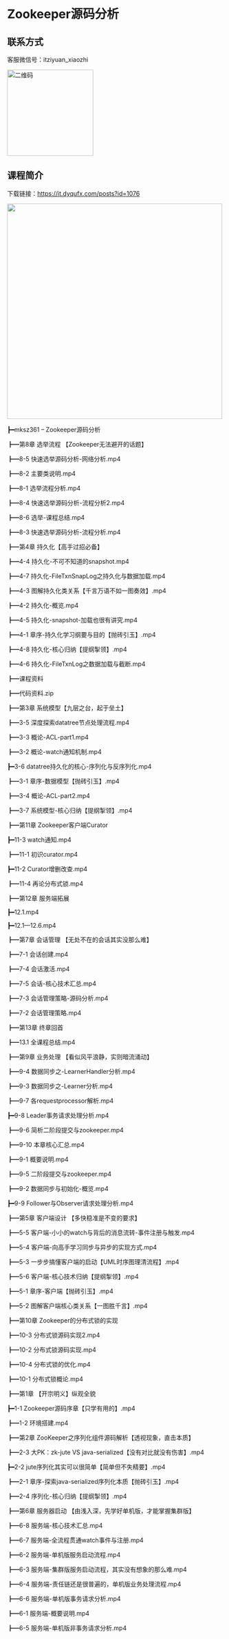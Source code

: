 # Zookeeper源码分析

## 联系方式

客服微信号：itziyuan_xiaozhi

<img src="https://ziyuanyun.oss-cn-guangzhou.aliyuncs.com/common/20240614073449/666b82192834a.jpg" width="200" height="200" alt="二维码">

## 课程简介

下载链接：https://it.dyqufx.com/posts?id=1076

<img src="https://ziyuanyun.oss-cn-guangzhou.aliyuncs.com/yun/20240515153608/664465e86ea9f.jpg" width="500" alt="">

  ┣━mksz361 &#8211; Zookeeper源码分析

 ┣━第8章 选举流程 【Zookeeper无法避开的话题】

 ┣━8-5 快速选举源码分析-网络分析.mp4

 ┣━8-2 主要类说明.mp4

 ┣━8-1 选举流程分析.mp4

 ┣━8-4 快速选举源码分析-流程分析2.mp4

 ┣━8-6 选举-课程总结.mp4

 ┣━8-3 快速选举源码分析-流程分析.mp4

 ┣━第4章 持久化【高手过招必备】

 ┣━4-4 持久化-不可不知道的snapshot.mp4

 ┣━4-7 持久化-FileTxnSnapLog之持久化与数据加载.mp4

 ┣━4-3 图解持久化类关系【千言万语不如一图奏效】.mp4

 ┣━4-2 持久化-概览.mp4

 ┣━4-5 持久化-snapshot-加载也很有讲究.mp4

 ┣━4-1 章序-持久化学习纲要与目的【抛砖引玉】.mp4

 ┣━4-8 持久化-核心归纳【提纲掣领】.mp4

 ┣━4-6 持久化-FileTxnLog之数据加载与截断.mp4

 ┣━课程资料

 ┣━代码资料.zip

 ┣━第3章 系统模型【九层之台，起于垒土】

 ┣━3-5 深度探索datatree节点处理流程.mp4

 ┣━3-3 概论-ACL-part1.mp4

 ┣━3-2 概论-watch通知机制.mp4

 ┣━3-6 datatree持久化的核心-序列化与反序列化.mp4

 ┣━3-1 章序-数据模型【抛砖引玉】.mp4

 ┣━3-4 概论-ACL-part2.mp4

 ┣━3-7 系统模型-核心归纳【提纲掣领】.mp4

 ┣━第11章 Zookeeper客户端Curator

 ┣━11-3 watch通知.mp4

 ┣━11-1 初识curator.mp4

 ┣━11-2 Curator增删改查.mp4

 ┣━11-4 再论分布式锁.mp4

 ┣━第12章 服务端拓展

 ┣━12.1.mp4

 ┣━12.1—12.6.mp4

 ┣━第7章 会话管理 【无处不在的会话其实没那么难】

 ┣━7-1 会话创建.mp4

 ┣━7-4 会话激活.mp4

 ┣━7-5 会话-核心技术汇总.mp4

 ┣━7-3 会话管理策略-源码分析.mp4

 ┣━7-2 会话管理策略.mp4

 ┣━第13章 终章回首

 ┣━13.1 全课程总结.mp4

 ┣━第9章 业务处理 【看似风平浪静，实则暗流涌动】

 ┣━9-4 数据同步之-LearnerHandler分析.mp4

 ┣━9-3 数据同步之-Learner分析.mp4

 ┣━9-7 各requestprocessor解析.mp4

 ┣━9-8 Leader事务请求处理分析.mp4

 ┣━9-6 简析二阶段提交与zookeeper.mp4

 ┣━9-10 本章核心汇总.mp4

 ┣━9-1 概要说明.mp4

 ┣━9-5 二阶段提交与zookeeper.mp4

 ┣━9-2 数据同步与初始化-概览.mp4

 ┣━9-9 Follower与Observer请求处理分析.mp4

 ┣━第5章 客户端设计 【多快稳准是不变的要求】

 ┣━5-5 客户端-小小的watch与背后的消息流转-事件注册与触发.mp4

 ┣━5-4 客户端-向高手学习同步与异步的实现方式.mp4

 ┣━5-3 一步步搞懂客户端的启动【UML时序图理清流程】.mp4

 ┣━5-6 客户端-核心技术归纳【提纲掣领】.mp4

 ┣━5-1 章序-客户端【抛砖引玉】.mp4

 ┣━5-2 图解客户端核心类关系【一图胜千言】.mp4

 ┣━第10章 Zookeeper的分布式锁的实现

 ┣━10-3 分布式锁源码实现2.mp4

 ┣━10-2 分布式锁源码实现.mp4

 ┣━10-4 分布式锁的优化.mp4

 ┣━10-1 分布式锁概论.mp4

 ┣━第1章 【开宗明义】纵观全貌

 ┣━1-1 Zookeeper源码序章【只学有用的】.mp4

 ┣━1-2 环境搭建.mp4

 ┣━第2章 ZooKeeper之序列化组件源码解析【透视现象，直击本质】

 ┣━2-3 大PK：zk-jute VS java-serialized【没有对比就没有伤害】.mp4

 ┣━2-2 jute序列化其实可以很简单【简单但不失精要】.mp4

 ┣━2-1 章序-探索java-serialized序列化本质【抛砖引玉】.mp4

 ┣━2-4 序列化-核心归纳【提纲掣领】.mp4

 ┣━第6章 服务器启动 【由浅入深，先学好单机版，才能掌握集群版】

 ┣━6-8 服务端-核心技术汇总.mp4

 ┣━6-7 服务端-全流程贯通watch事件与注册.mp4

 ┣━6-2 服务端-单机版服务启动流程.mp4

 ┣━6-3 服务端-集群版服务启动流程，其实没有想象的那么难.mp4

 ┣━6-4 服务端-责任链还是很普遍的，单机版业务处理流程.mp4

 ┣━6-6 服务端-单机版事务请求分析.mp4

 ┣━6-1 服务端-概要说明.mp4

 ┣━6-5 服务端-单机版非事务请求分析.mp4

  